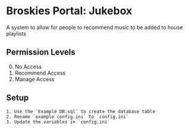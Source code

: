 # Broskies Portal: Jukebox

A system to allow for people to recommend music to be added to house playlists

## Permission Levels
  0. No Access
  1. Recommend Access
  2. Manage Access

## Setup
    1. Use the `Example DB.sql` to create the database table
    2. Rename `example config.ini` to `config.ini`
    3. Update the variables in `config.ini`
